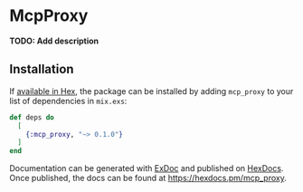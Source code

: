 # McpProxy

**TODO: Add description**

## Installation

If [available in Hex](https://hex.pm/docs/publish), the package can be installed
by adding `mcp_proxy` to your list of dependencies in `mix.exs`:

```elixir
def deps do
  [
    {:mcp_proxy, "~> 0.1.0"}
  ]
end
```

Documentation can be generated with [ExDoc](https://github.com/elixir-lang/ex_doc)
and published on [HexDocs](https://hexdocs.pm). Once published, the docs can
be found at <https://hexdocs.pm/mcp_proxy>.

